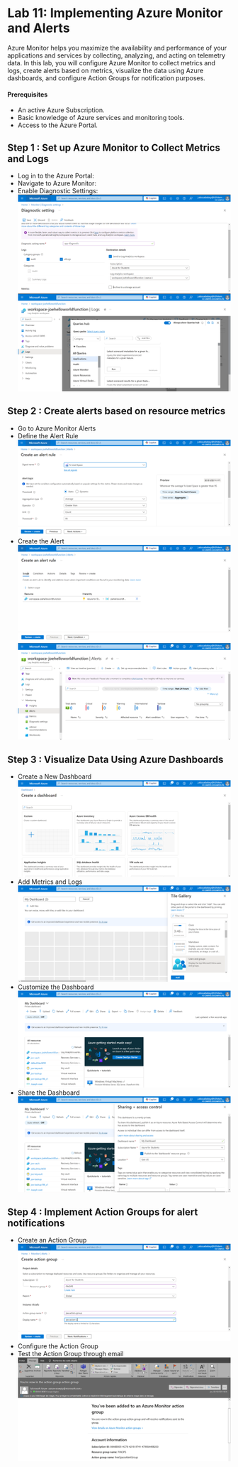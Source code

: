 # Lab 11: Implementing Azure Monitor and Alerts
Azure Monitor helps you maximize the availability and performance of your applications and services by collecting, analyzing, and acting on telemetry data. In this lab, you will configure Azure Monitor to collect metrics and logs, create alerts based on metrics, visualize the data using Azure dashboards, and configure Action Groups for notification purposes.

#### Prerequisites
- An active Azure Subscription.
- Basic knowledge of Azure services and monitoring tools.
- Access to the Azure Portal.
## Step 1 : Set up Azure Monitor to Collect Metrics and Logs 
- Log in to the Azure Portal:
- Navigate to Azure Monitor:
- Enable Diagnostic Settings:
![Diagnostic setting](dignostic-setting.png)
![log analytics](log-analytics.png)

## Step 2 : Create alerts based on resource metrics
- Go to Azure Monitor Alerts
- Define the Alert Rule
![Alert Rule](alert-rule.png)
- Create the Alert
![Create Alert Rule](log-alert-rule.png)
![Alert Rule Reult](dashboard.png)

## Step 3 : Visualize Data Using Azure Dashboards
- Create a New Dashboard
![Create Dashboard](create-dash.png)
- Add Metrics and Logs
![Add tiles](add-metrics.png)
- Customize the Dashboard
![Dashboard](dashboard0.png)
- Share the Dashboard
![Share Dashboard](share-dash.png)

## Step 4 : Implement Action Groups for alert notifications
- Create an Action Group
![Action group](action-group.png)
- Configure the Action Group
- Test the Action Group through email
![Test Action group](test.png)
